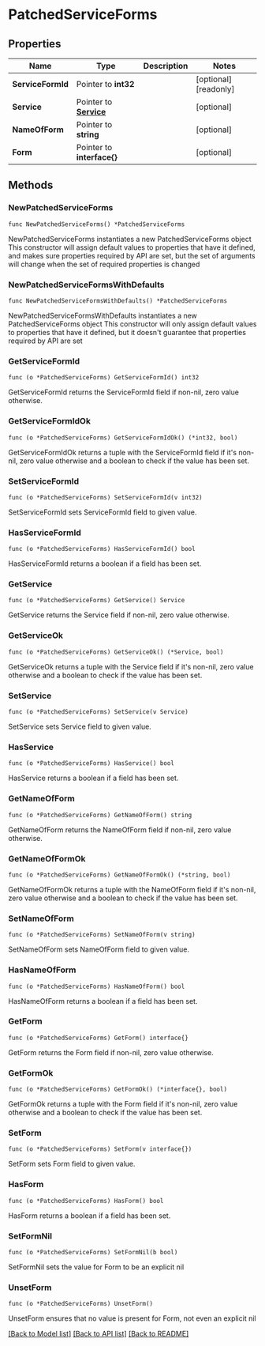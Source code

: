 # PatchedServiceForms

## Properties

Name | Type | Description | Notes
------------ | ------------- | ------------- | -------------
**ServiceFormId** | Pointer to **int32** |  | [optional] [readonly] 
**Service** | Pointer to [**Service**](Service.md) |  | [optional] 
**NameOfForm** | Pointer to **string** |  | [optional] 
**Form** | Pointer to **interface{}** |  | [optional] 

## Methods

### NewPatchedServiceForms

`func NewPatchedServiceForms() *PatchedServiceForms`

NewPatchedServiceForms instantiates a new PatchedServiceForms object
This constructor will assign default values to properties that have it defined,
and makes sure properties required by API are set, but the set of arguments
will change when the set of required properties is changed

### NewPatchedServiceFormsWithDefaults

`func NewPatchedServiceFormsWithDefaults() *PatchedServiceForms`

NewPatchedServiceFormsWithDefaults instantiates a new PatchedServiceForms object
This constructor will only assign default values to properties that have it defined,
but it doesn't guarantee that properties required by API are set

### GetServiceFormId

`func (o *PatchedServiceForms) GetServiceFormId() int32`

GetServiceFormId returns the ServiceFormId field if non-nil, zero value otherwise.

### GetServiceFormIdOk

`func (o *PatchedServiceForms) GetServiceFormIdOk() (*int32, bool)`

GetServiceFormIdOk returns a tuple with the ServiceFormId field if it's non-nil, zero value otherwise
and a boolean to check if the value has been set.

### SetServiceFormId

`func (o *PatchedServiceForms) SetServiceFormId(v int32)`

SetServiceFormId sets ServiceFormId field to given value.

### HasServiceFormId

`func (o *PatchedServiceForms) HasServiceFormId() bool`

HasServiceFormId returns a boolean if a field has been set.

### GetService

`func (o *PatchedServiceForms) GetService() Service`

GetService returns the Service field if non-nil, zero value otherwise.

### GetServiceOk

`func (o *PatchedServiceForms) GetServiceOk() (*Service, bool)`

GetServiceOk returns a tuple with the Service field if it's non-nil, zero value otherwise
and a boolean to check if the value has been set.

### SetService

`func (o *PatchedServiceForms) SetService(v Service)`

SetService sets Service field to given value.

### HasService

`func (o *PatchedServiceForms) HasService() bool`

HasService returns a boolean if a field has been set.

### GetNameOfForm

`func (o *PatchedServiceForms) GetNameOfForm() string`

GetNameOfForm returns the NameOfForm field if non-nil, zero value otherwise.

### GetNameOfFormOk

`func (o *PatchedServiceForms) GetNameOfFormOk() (*string, bool)`

GetNameOfFormOk returns a tuple with the NameOfForm field if it's non-nil, zero value otherwise
and a boolean to check if the value has been set.

### SetNameOfForm

`func (o *PatchedServiceForms) SetNameOfForm(v string)`

SetNameOfForm sets NameOfForm field to given value.

### HasNameOfForm

`func (o *PatchedServiceForms) HasNameOfForm() bool`

HasNameOfForm returns a boolean if a field has been set.

### GetForm

`func (o *PatchedServiceForms) GetForm() interface{}`

GetForm returns the Form field if non-nil, zero value otherwise.

### GetFormOk

`func (o *PatchedServiceForms) GetFormOk() (*interface{}, bool)`

GetFormOk returns a tuple with the Form field if it's non-nil, zero value otherwise
and a boolean to check if the value has been set.

### SetForm

`func (o *PatchedServiceForms) SetForm(v interface{})`

SetForm sets Form field to given value.

### HasForm

`func (o *PatchedServiceForms) HasForm() bool`

HasForm returns a boolean if a field has been set.

### SetFormNil

`func (o *PatchedServiceForms) SetFormNil(b bool)`

 SetFormNil sets the value for Form to be an explicit nil

### UnsetForm
`func (o *PatchedServiceForms) UnsetForm()`

UnsetForm ensures that no value is present for Form, not even an explicit nil

[[Back to Model list]](../README.md#documentation-for-models) [[Back to API list]](../README.md#documentation-for-api-endpoints) [[Back to README]](../README.md)


